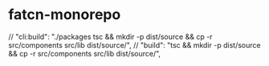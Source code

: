 # fatcn-monorepo

// "cli:build": "./packages tsc && mkdir -p dist/source && cp -r src/components src/lib dist/source/",
    // "build": "tsc && mkdir -p dist/source && cp -r src/components src/lib dist/source/",